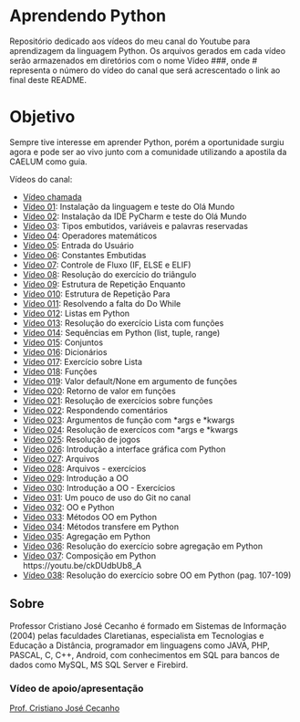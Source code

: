 # Aprendendo Python
Repositório dedicado aos vídeos do meu canal do Youtube para aprendizagem da linguagem Python. Os arquivos gerados em cada vídeo serão armazenados em diretórios com o nome Vídeo ###, onde # representa o número do vídeo do canal que será acrescentado o link ao final deste README.

<h1> Objetivo </h1>
<p> Sempre tive interesse em aprender Python, porém a oportunidade surgiu agora e pode ser ao vivo junto com a comunidade utilizando a apostila da CAELUM como guia.
<p> Vídeos do canal: </p>
<ul>
  <li><a href="https://youtu.be/fn5udwQoaE0">Vídeo chamada</a></li>
  <li><a href="https://youtu.be/kwNFKRD3WrU">Vídeo 01</a>: Instalação da linguagem e teste do Olá Mundo</li>
  <li><a href="https://youtu.be/E7xUuH44kaQ">Vídeo 02</a>: Instalação da IDE PyCharm e teste do Olá Mundo</li>
  <li><a href="https://youtu.be/nZ5n0yugm5Y">Vídeo 03</a>: Tipos embutidos, variáveis e palavras reservadas</li>
  <li><a href="https://youtu.be/K7SpqHDi-6w">Vídeo 04</a>: Operadores matemáticos</li>
  <li><a href="https://youtu.be/YbA6eDoduvY">Vídeo 05</a>: Entrada do Usuário</li>
  <li><a href="https://youtu.be/1o0F9e4Ox1Y">Vídeo 06</a>: Constantes Embutidas</li>
  <li><a href="https://youtu.be/aLyxeqTIO60">Vídeo 07</a>: Controle de Fluxo (IF, ELSE e ELIF)</li>
  <li><a href="https://youtu.be/cnFUu3LV8CU">Vídeo 08</a>: Resolução do exercício do triângulo</li>
  <li><a href="https://youtu.be/GriV-f_AYso">Vídeo 09</a>: Estrutura de Repetição Enquanto</li>
  <li><a href="https://youtu.be/GXD4HQnxD7w">Vídeo 010</a>: Estrutura de Repetição Para</li>
  <li><a href="https://youtu.be/uCMRwFtzWBg">Vídeo 011</a>: Resolvendo a falta do Do While</li>
  <li><a href="https://youtu.be/cXe7tMZ7PwU">Vídeo 012</a>: Listas em Python</li>
  <li><a href="https://youtu.be/yN3LczxdmcM">Vídeo 013</a>: Resolução do exercício Lista com funções</li>
  <li><a href="https://youtu.be/cmDBRhzbgVo">Vídeo 014</a>: Sequências em Python (list, tuple, range)</li>
  <li><a href="https://youtu.be/r0we1ndadTQ">Vídeo 015</a>: Conjuntos</li>
  <li><a href="https://youtu.be/7NaXHDwLiGU">Vídeo 016</a>: Dicionários</li>
  <li><a href="https://youtu.be/Z4vpmjijqmA">Vídeo 017</a>: Exercício sobre Lista</li>
  <li><a href="https://youtu.be/7VMZvyINmf4">Vídeo 018</a>: Funções</li>
  <li><a href="https://youtu.be/RkXvGGj3QTQ">Vídeo 019</a>: Valor default/None em argumento de funções </li>
  <li><a href="https://youtu.be/EoKMONQKS6M">Vídeo 020</a>: Retorno de valor em funções </li>
  <li><a href="https://youtu.be/wPM3y3ECzMA">Vídeo 021</a>: Resolução de exercícios sobre funções </li>
  <li><a href="https://youtu.be/nQD3Tzi0ZH4">Vídeo 022</a>: Respondendo comentários </li>
  <li><a href="https://youtu.be/IfIDm9v40ms">Vídeo 023</a>: Argumentos de função com *args e *kwargs </li>
  <li><a href="https://youtu.be/gf4w5IL0zfU">Vídeo 024</a>: Resolução de exercícos com *args e *kwargs </li>
  <li><a href="https://youtu.be/oJGUXg0xM-Q">Vídeo 025</a>: Resolução de jogos </li>
  <li><a href="https://youtu.be/RXSo7JQGieI">Vídeo 026</a>: Introdução a interface gráfica com Python </li>
  <li><a href="https://youtu.be/XQwjdW7xX4k">Vídeo 027</a>: Arquivos </li>
  <li><a href="https://youtu.be/OVvu80QoGuM">Vídeo 028</a>: Arquivos - exercícios </li>
  <li><a href="https://youtu.be/D9-Teee1Q-4">Vídeo 029</a>: Introdução a OO </li>
  <li><a href="https://youtu.be/xJXpwKBrPlc">Vídeo 030</a>: Introdução a OO - Exercícios </li>
  <li><a href="https://youtu.be/6nmonTiCRrA">Vídeo 031</a>: Um pouco de uso do Git no canal </li>
  <li><a href="https://youtu.be/pqL0H5Ob0Cw">Vídeo 032</a>: OO e Python </li>
  <li><a href="https://youtu.be/BDRkwF-jibg">Vídeo 033</a>: Métodos OO em Python </li>
  <li><a href="https://youtu.be/ng378UUrblA">Vídeo 034</a>: Métodos transfere em Python </li>
  <li><a href="https://youtu.be/dqW2OoojcHc">Vídeo 035</a>: Agregação em Python </li>
  <li><a href="https://youtu.be/OEsD3dvJpp4">Vídeo 036</a>: Resolução do exercício sobre agregação em Python </li>
  <li><a href="https://youtu.be/ckDUdbUb8_A">Vídeo 037</a>: Composição em Python </li>https://youtu.be/ckDUdbUb8_A
  <li><a href="https://youtu.be/uu61mVdfaWs">Vídeo 038</a>: Resolução do exercício sobre OO em Python (pag. 107-109) </li>
</ul>

<h2> Sobre </h2>
<p> Professor Cristiano José Cecanho é formado em Sistemas de Informação (2004) pelas faculdades Claretianas, especialista em Tecnologias e Educação a Distância, programador em linguagens como JAVA, PHP, PASCAL, C, C++, Android, com conhecimentos em SQL para bancos de dados como MySQL, MS SQL Server e Firebird.

<h3>Vídeo de apoio/apresentação</h3>
<a href="https://www.youtube.com/user/crispdg">Prof. Cristiano José Cecanho</a>
